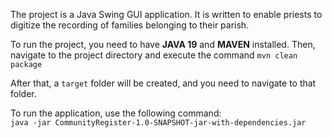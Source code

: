 The project is a Java Swing GUI application. It is written to enable priests to digitize the recording of families belonging to their parish.

To run the project, you need to have **JAVA 19** and **MAVEN** installed. Then, navigate to the project directory and execute the command
`mvn clean package`

After that, a `target` folder will be created, and you need to navigate to that folder.

To run the application, use the following command:<br>
`java -jar CommunityRegister-1.0-SNAPSHOT-jar-with-dependencies.jar`
